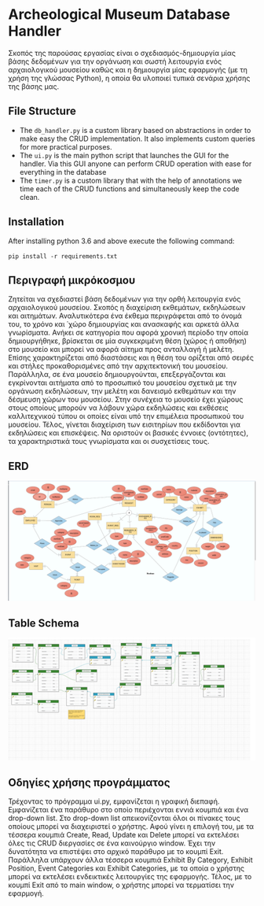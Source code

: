 # Archeological Museum Database Handler

Σκοπός της παρούσας εργασίας είναι ο σχεδιασμός-δημιουργία μίας βάσης δεδομένων για την οργάνωση και σωστή λειτουργία ενός αρχαιολογικού μουσείου καθώς και η δημιουργία μίας εφαρμογής (με τη χρήση της γλώσσας Python), η οποία θα υλοποιεί τυπικά σενάρια χρήσης της βάσης μας. 

## File Structure
- The ```db_handler.py``` is a custom library based on abstractions in order to make easy the CRUD implementation. It also implements custom queries for more practical purposes.
- The ```ui.py``` is the main python script that launches the GUI for the handler. Via this GUI anyone can perform CRUD operation with ease for everything in the database
- The ```timer.py``` is a custom library that with the help of annotations we time each of the CRUD functions and simultaneously keep the code clean.

## Installation
After installing python 3.6 and above execute the following command:

```
pip install -r requirements.txt
```

## Περιγραφή μικρόκοσμου

Ζητείται να σχεδιαστεί βάση δεδομένων για την ορθή λειτουργία ενός αρχαιολογικού μουσείου. Σκοπός η διαχείριση εκθεμάτων, εκδηλώσεων και αιτημάτων. Αναλυτικότερα ένα έκθεμα περιγράφεται από το όνομά του, το χρόνο και ΄χώρο δημιουργίας και ανασκαφής και αρκετά άλλα γνωρίσματα. Ανήκει σε κατηγορία που αφορά χρονική περίοδο την οποία δημιουργήθηκε, βρίσκεται σε μία συγκεκριμένη θέση (χώρος ή αποθήκη) στο μουσείο και μπορεί να αφορά αίτημα προς ανταλλαγή ή μελέτη. Επίσης χαρακτηρίζεται από διαστάσεις και η θέση του ορίζεται από σειρές και στήλες προκαθορισμένες από την αρχιτεκτονική του μουσείου. Παράλληλα, σε ένα μουσείο δημιουργούνται, επεξεργάζονται και εγκρίνονται αιτήματα από το προσωπικό του μουσείου σχετικά με την οργάνωση εκδηλώσεων, την μελέτη και δανεισμό εκθεμάτων και την δέσμευση χώρων του μουσείου. Στην συνέχεια το μουσείο έχει χώρους στους οποίους μπορούν να λάβουν χώρα εκδηλώσεις και εκθέσεις καλλιτεχνικού τύπου οι οποίες είναι υπό την επιμέλεια προσωπικού του μουσείου. Τέλος, γίνεται διαχείριση των εισιτηρίων που εκδίδονται για εκδηλώσεις και επισκέψεις. Να οριστούν οι βασικές έννοιες (οντότητες), τα χαρακτηριστικά τους γνωρίσματα και οι συσχετίσεις τους.

## ERD

![alt text](ERD.png)

## Table Schema

![alt text](Schema.jpeg)

## Οδηγίες χρήσης προγράμματος
Τρέχοντας το πρόγραμμα ui.py, εμφανίζεται η γραφική διεπαφή. Εμφανίζεται ένα παράθυρο στο οποίο περιέχονται εννιά κουμπιά και ένα drop-down list. Στο drop-down list απεικονίζονται όλοι οι πίνακες τους οποίους μπορεί να διαχειριστεί ο χρήστης. Αφού γίνει η επιλογή του, με τα τέσσερα κουμπιά Create, Read, Update και Delete μπορεί να εκτελέσει όλες τις CRUD διεργασίες σε ένα καινούργιο window. Έχει την δυνατότητα να επιστέψει στο αρχικό παράθυρο με το κουμπί Exit. Παράλληλα υπάρχουν άλλα τέσσερα κουμπιά Exhibit By Category, Exhibit Position, Event Categories και Exhibit Categories, με τα οποία ο χρήστης μπορεί να εκτελέσει ενδεικτικές λειτουργίες της εφαρμογής. Τέλος, με το κουμπί Exit από το main window, ο χρήστης μπορεί να τερματίσει την εφαρμογή.
